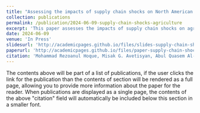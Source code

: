 ```yaml
---
title: "Assessing the impacts of supply chain shocks on North American (USA, Canada, Mexico) agricultural markets and food security"
collection: publications
permalink: /publication/2024-06-09-supply-chain-shocks-agriculture
excerpt: 'This paper assesses the impacts of supply chain shocks on agricultural markets and food security in North America (USA, Canada, Mexico).'
date: 2024-06-09
venue: 'In Press'
slidesurl: 'http://academicpages.github.io/files/slides-supply-chain-shocks.pdf'
paperurl: 'http://academicpages.github.io/files/paper-supply-chain-shocks.pdf'
citation: 'Mohammad Rezoanul Hoque, Misak G. Avetisyan, Abul Quasem Al-Amin, Reymark Tolop Alcantara. (In Press). "Assessing the impacts of supply chain shocks on North American (USA, Canada, Mexico) agricultural markets and food security."'
---
```




The contents above will be part of a list of publications, if the user clicks the link for the publication than the contents of section will be rendered as a full page, allowing you to provide more information about the paper for the reader. When publications are displayed as a single page, the contents of the above "citation" field will automatically be included below this section in a smaller font.

